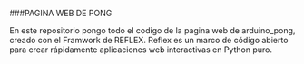 ###PAGINA WEB DE PONG

En este repositorio pongo todo el codigo de la pagina web de arduino_pong, creado con el Framwork de REFLEX.
Reflex es un marco de código abierto para crear rápidamente aplicaciones web interactivas en Python puro.
